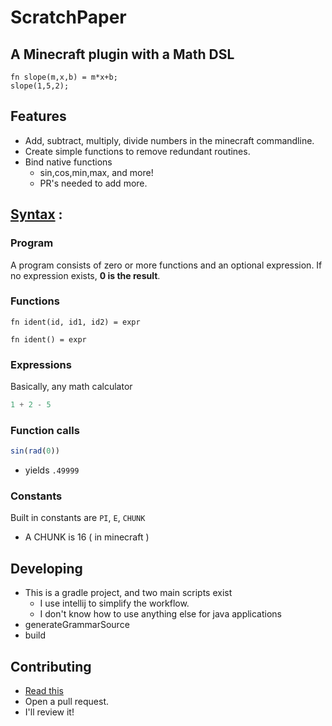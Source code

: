 # ScratchPaper
## A Minecraft plugin with a Math DSL
```
fn slope(m,x,b) = m*x+b;
slope(1,5,2);
```

## Features
- Add, subtract, multiply, divide numbers in the minecraft commandline.
- Create simple functions to remove redundant routines.
- Bind native functions 
  - sin,cos,min,max, and more! 
  - PR's needed to add more.


## [Syntax](./src/main/antlr/Expr.g4) :
### Program
A program consists of zero or more functions and an optional expression.
If no expression exists, **0 is the result**. 
### Functions
```
fn ident(id, id1, id2) = expr
```
```
fn ident() = expr
```
### Expressions
Basically, any math calculator
```js
1 + 2 - 5
``` 
### Function calls
``` js
sin(rad(0)) 
```
- yields `.49999`

### Constants
Built in constants are `PI`, `E`, `CHUNK`
- A CHUNK is 16 ( in minecraft )

## Developing
- This is a gradle project, and two main scripts exist
  - I use intellij to simplify the workflow.
  - I don't know how to use anything else for java applications
- generateGrammarSource
- build
## Contributing
- [Read this](./CONTRIBUTING.md)
- Open a pull request.
- I'll review it!
